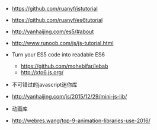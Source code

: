 * https://github.com/ruanyf/jstutorial
* https://github.com/ruanyf/es6tutorial
* http://yanhaijing.com/es5/#about
* http://www.runoob.com/js/js-tutorial.html
* Turn your ES5 code into readable ES6
  * https://github.com/mohebifar/lebab
  * http://xto6.js.org/

* 不可错过的javascript迷你库
 * http://yanhaijing.com/js/2015/12/29/mini-js-lib/
* 动画库
 * http://webres.wang/top-9-animation-libraries-use-2016/
